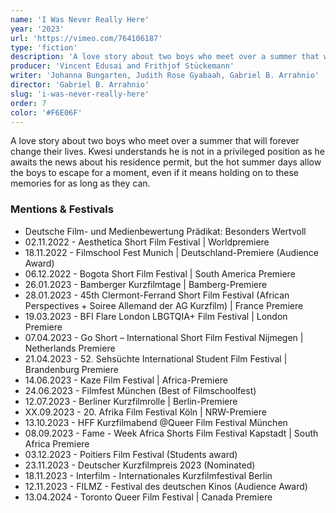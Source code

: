 ```yaml
---
name: 'I Was Never Really Here'
year: '2023'
url: 'https://vimeo.com/764106187'
type: 'fiction'
description: 'A love story about two boys who meet over a summer that will forever change their lives'
producer: 'Vincent Edusai and Frithjof Stückemann'
writer: 'Johanna Bungarten, Judith Rose Gyabaah, Gabriel B. Arrahnio'
director: 'Gabriel B. Arrahnio'
slug: 'i-was-never-really-here'
order: 7
color: '#F6E06F'
---
```


<script>
  import ExternalLink from '$lib/components/Link/ExternalLink.svelte';
  import Link from '$lib/components/Link/Link.svelte';  
</script>

A love story about two boys who meet over a summer that will forever change their lives. Kwesi understands he is not in a privileged position as he awaits the news about his residence permit, but the hot summer days allow the boys to escape for a moment, even if it means holding on to these memories for as long as they can.

<!-- <div class="hidden-desktop">
<ExternalLink ariaLabel="Watch film" href='https://vimeo.com/764106187'>Watch film</ExternalLink>

![Movie Poster](../../assets/projects/i-was-never-really-here/iwnrh_poster.jpg)

</div> -->

### Mentions & Festivals

- Deutsche Film- und Medienbewertung Prädikat: Besonders Wertvoll
- 02.11.2022 - Aesthetica Short Film Festival | Worldpremiere
- 18.11.2022 - Filmschool Fest Munich | Deutschland-Premiere (Audience Award)
- 06.12.2022 - Bogota Short Film Festival | South America Premiere
- 26.01.2023 - Bamberger Kurzfilmtage | Bamberg-Premiere
- 28.01.2023 - 45th Clermont-Ferrand Short Film Festival (African Perspectives + Soiree Allemand der AG Kurzfilm) | France Premiere
- 19.03.2023 - BFI Flare London LBGTQIA+ Film Festival | London Premiere
- 07.04.2023 - Go Short – International Short Film Festival Nijmegen | Netherlands Premiere
- 21.04.2023 - 52. Sehsüchte International Student Film Festival | Brandenburg Premiere
- 14.06.2023 - Kaze Film Festival | Africa-Premiere
- 24.06.2023 - Filmfest München (Best of Filmschoolfest)
- 12.07.2023 - Berliner Kurzfilmrolle | Berlin-Premiere
- XX.09.2023 - 20. Afrika Film Festival Köln | NRW-Premiere
- 13.10.2023 - HFF Kurzfilmabend @Queer Film Festival München
- 08.09.2023 - <ExternalLink href='https://www.fameweekafrica.com/en-gb/fameshortsfestival/Detail.3535.209504.i-was-never-really-here.html' ariaLabel='Fame Week South Africa link'>Fame - Week Africa Shorts Film Festival</ExternalLink> Kapstadt | South Africa Premiere
- 03.12.2023 - <ExternalLink href='https://poitiersfilmfestival.com/' ariaLabel='Fame Week South Africa link'>Poitiers Film Festival </ExternalLink>(Students award)
- 23.11.2023 - Deutscher Kurzfilmpreis 2023 (Nominated)
- 18.11.2023 - Interfilm - Internationales Kurzfilmfestival Berlin
- 12.11.2023 - FILMZ - Festival des deutschen Kinos (Audience Award)
- 13.04.2024 - Toronto Queer Film Festival | Canada Premiere
